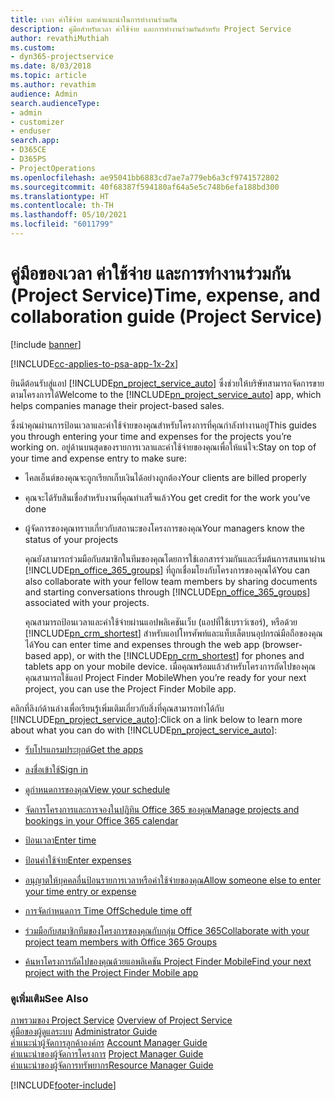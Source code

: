 ```yaml
---
title: เวลา ค่าใช้จ่าย และคำแนะนำในการทำงานร่วมกัน
description: คู่มือสำหรับเวลา ค่าใช้จ่าย และการทำงานร่วมกันสำหรับ Project Service
author: revathiMuthiah
ms.custom:
- dyn365-projectservice
ms.date: 8/03/2018
ms.topic: article
ms.author: revathim
audience: Admin
search.audienceType:
- admin
- customizer
- enduser
search.app:
- D365CE
- D365PS
- ProjectOperations
ms.openlocfilehash: ae95041bb6883cd7ae7a779eb6a3cf9741572802
ms.sourcegitcommit: 40f68387f594180af64a5e5c748b6efa188bd300
ms.translationtype: HT
ms.contentlocale: th-TH
ms.lasthandoff: 05/10/2021
ms.locfileid: "6011799"
---
```

# <a name="time-expense-and-collaboration-guide-project-service"></a><span data-ttu-id="841bf-103">คู่มือของเวลา ค่าใช้จ่าย และการทำงานร่วมกัน (Project Service)</span><span class="sxs-lookup"><span data-stu-id="841bf-103">Time, expense, and collaboration guide (Project Service)</span></span>

[!include [banner](../includes/psa-now-project-operations.md)]

[!INCLUDE[cc-applies-to-psa-app-1x-2x](../includes/cc-applies-to-psa-app-1x-2x.md)]

<span data-ttu-id="841bf-104">ยินดีต้อนรับสู่แอป [!INCLUDE[pn_project_service_auto](../includes/pn-project-service-auto.md)] ซึ่งช่วยให้บริษัทสามารถจัดการขายตามโครงการได้</span><span class="sxs-lookup"><span data-stu-id="841bf-104">Welcome to the [!INCLUDE[pn_project_service_auto](../includes/pn-project-service-auto.md)] app, which helps companies manage their project-based sales.</span></span> 
  
 <span data-ttu-id="841bf-105">ซึ่งนำคุณผ่านการป้อนเวลาและค่าใช้จ่ายของคุณสำหรับโครงการที่คุณกำลังทำงานอยู่</span><span class="sxs-lookup"><span data-stu-id="841bf-105">This guides you through entering your time and expenses for the projects you’re working on.</span></span> <span data-ttu-id="841bf-106">อยู่ด้านบนสุดของรายการเวลาและค่าใช้จ่ายของคุณเพื่อให้แน่ใจ:</span><span class="sxs-lookup"><span data-stu-id="841bf-106">Stay on top of your time and expense entry to make sure:</span></span>  
  
- <span data-ttu-id="841bf-107">ไคลเอ็นต์ของคุณจะถูกเรียกเก็บเงินได้อย่างถูกต้อง</span><span class="sxs-lookup"><span data-stu-id="841bf-107">Your clients are billed properly</span></span>  
  
- <span data-ttu-id="841bf-108">คุณจะได้รับสินเชื่อสำหรับงานที่คุณทำเสร็จแล้ว</span><span class="sxs-lookup"><span data-stu-id="841bf-108">You get credit for the work you’ve done</span></span>  
  
- <span data-ttu-id="841bf-109">ผู้จัดการของคุณทราบเกี่ยวกับสถานะของโครงการของคุณ</span><span class="sxs-lookup"><span data-stu-id="841bf-109">Your managers know the status of your projects</span></span>  
  
  <span data-ttu-id="841bf-110">คุณยังสามารถร่วมมือกับสมาชิกในทีมของคุณโดยการใช้เอกสารร่วมกันและเริ่มต้นการสนทนาผ่าน [!INCLUDE[pn_office_365_groups](../includes/pn-office-365-groups.md)] ที่ถูกเชื่อมโยงกับโครงการของคุณได้</span><span class="sxs-lookup"><span data-stu-id="841bf-110">You can also collaborate with your fellow team members by sharing documents and starting conversations through [!INCLUDE[pn_office_365_groups](../includes/pn-office-365-groups.md)] associated with your projects.</span></span>  
  
  <span data-ttu-id="841bf-111">คุณสามารถป้อนเวลาและค่าใช้จ่ายผ่านแอปพลิเคชันเว็บ (แอปที่ใช้เบราว์เซอร์), หรือด้วย [!INCLUDE[pn_crm_shortest](../includes/pn-crm-shortest.md)] สำหรับแอปโทรศัพท์และแท็บเล็ตบนอุปกรณ์มือถือของคุณได้</span><span class="sxs-lookup"><span data-stu-id="841bf-111">You can enter time and expenses through the web app (browser-based app), or with the [!INCLUDE[pn_crm_shortest](../includes/pn-crm-shortest.md)] for phones and tablets app on your mobile device.</span></span> <span data-ttu-id="841bf-112">เมื่อคุณพร้อมแล้วสำหรับโครงการถัดไปของคุณ คุณสามารถใช้แอป Project Finder Mobile</span><span class="sxs-lookup"><span data-stu-id="841bf-112">When you’re ready for your next project, you can use the Project Finder Mobile app.</span></span>  
  
<span data-ttu-id="841bf-113">คลิกที่ลิงก์ด้านล่างเพื่อเรียนรู้เพิ่มเติมเกี่ยวกับสิ่งที่คุณสามารถทำได้กับ [!INCLUDE[pn_project_service_auto](../includes/pn-project-service-auto.md)]:</span><span class="sxs-lookup"><span data-stu-id="841bf-113">Click on a link below to learn more about what you can do with [!INCLUDE[pn_project_service_auto](../includes/pn-project-service-auto.md)]:</span></span>  
  
-   [<span data-ttu-id="841bf-114">รับโปรแกรมประยุกต์</span><span class="sxs-lookup"><span data-stu-id="841bf-114">Get the apps</span></span>](../psa/get-apps.md)  
  
-   [<span data-ttu-id="841bf-115">ลงชื่อเข้าใช้</span><span class="sxs-lookup"><span data-stu-id="841bf-115">Sign in</span></span>](../psa/sign-in.md)  
  
-   [<span data-ttu-id="841bf-116">ดูกำหนดการของคุณ</span><span class="sxs-lookup"><span data-stu-id="841bf-116">View your schedule</span></span>](../psa/view-schedule.md)  
  
-   [<span data-ttu-id="841bf-117">จัดการโครงการและการจองในปฏิทิน Office 365 ของคุณ</span><span class="sxs-lookup"><span data-stu-id="841bf-117">Manage projects and bookings in your Office 365 calendar</span></span>](../psa/manage-project-bookings-office-365-calendar.md)  
  
-   [<span data-ttu-id="841bf-118">ป้อนเวลา</span><span class="sxs-lookup"><span data-stu-id="841bf-118">Enter time</span></span>](../psa/enter-time.md)  
  
-   [<span data-ttu-id="841bf-119">ป้อนค่าใช้จ่าย</span><span class="sxs-lookup"><span data-stu-id="841bf-119">Enter expenses</span></span>](../psa/enter-expenses.md)  
  
-   [<span data-ttu-id="841bf-120">อนุญาตให้บุคคลอื่นป้อนรายการเวลาหรือค่าใช้จ่ายของคุณ</span><span class="sxs-lookup"><span data-stu-id="841bf-120">Allow someone else to enter your time entry or expense</span></span>](../psa/allow-someone-else-enter-time-entry-expense.md)  
  
-   [<span data-ttu-id="841bf-121">การจัดกำหนดการ Time Off</span><span class="sxs-lookup"><span data-stu-id="841bf-121">Schedule time off</span></span>](../psa/schedule-time-off.md)  
  
-   [<span data-ttu-id="841bf-122">ร่วมมือกับสมาชิกทีมของโครงการของคุณกับกลุ่ม Office 365</span><span class="sxs-lookup"><span data-stu-id="841bf-122">Collaborate with your project team members with Office 365 Groups</span></span>](../psa/collaborate-project-team-members-office-365-groups.md)  
  
-   [<span data-ttu-id="841bf-123">ค้นหาโครงการถัดไปของคุณด้วยแอพลิเคชัน Project Finder Mobile</span><span class="sxs-lookup"><span data-stu-id="841bf-123">Find your next project with the Project Finder Mobile app</span></span>](../psa/find-next-project-finder-mobile-app.md)  
  
### <a name="see-also"></a><span data-ttu-id="841bf-124">ดูเพิ่มเติม</span><span class="sxs-lookup"><span data-stu-id="841bf-124">See Also</span></span>  
 <span data-ttu-id="841bf-125">[ภาพรวมของ Project Service](../psa/overview.md) </span><span class="sxs-lookup"><span data-stu-id="841bf-125">[Overview of Project Service](../psa/overview.md) </span></span>  
 <span data-ttu-id="841bf-126">[คู่มือของผู้ดูแลระบบ](../psa/admin-guide.md) </span><span class="sxs-lookup"><span data-stu-id="841bf-126">[Administrator Guide](../psa/admin-guide.md) </span></span>  
 <span data-ttu-id="841bf-127">[คำแนะนำผู้จัดการลูกค้าองค์กร](../psa/account-manager-guide.md) </span><span class="sxs-lookup"><span data-stu-id="841bf-127">[Account Manager Guide](../psa/account-manager-guide.md) </span></span>  
 <span data-ttu-id="841bf-128">[คำแนะนำของผู้จัดการโครงการ](../psa/project-manager-guide.md) </span><span class="sxs-lookup"><span data-stu-id="841bf-128">[Project Manager Guide](../psa/project-manager-guide.md) </span></span>  
 [<span data-ttu-id="841bf-129">คำแนะนำของผู้จัดการทรัพยากร</span><span class="sxs-lookup"><span data-stu-id="841bf-129">Resource Manager Guide</span></span>](../psa/resource-manager-guide.md)   


[!INCLUDE[footer-include](../includes/footer-banner.md)]